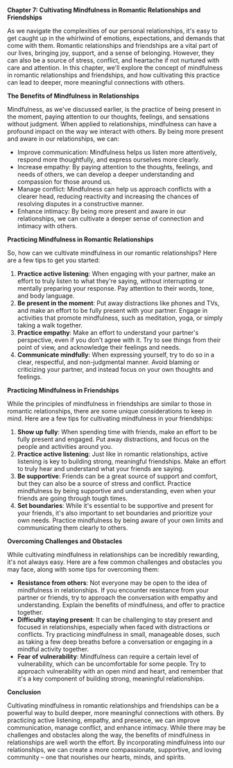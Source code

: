 <p><strong>Chapter 7: Cultivating Mindfulness in Romantic Relationships and Friendships</strong></p>

<p>As we navigate the complexities of our personal relationships, it's easy to get caught up in the whirlwind of emotions, expectations, and demands that come with them. Romantic relationships and friendships are a vital part of our lives, bringing joy, support, and a sense of belonging. However, they can also be a source of stress, conflict, and heartache if not nurtured with care and attention. In this chapter, we'll explore the concept of mindfulness in romantic relationships and friendships, and how cultivating this practice can lead to deeper, more meaningful connections with others.</p>

<p><strong>The Benefits of Mindfulness in Relationships</strong></p>

<p>Mindfulness, as we've discussed earlier, is the practice of being present in the moment, paying attention to our thoughts, feelings, and sensations without judgment. When applied to relationships, mindfulness can have a profound impact on the way we interact with others. By being more present and aware in our relationships, we can:</p>

<ul>
<li>Improve communication: Mindfulness helps us listen more attentively, respond more thoughtfully, and express ourselves more clearly.</li>
<li>Increase empathy: By paying attention to the thoughts, feelings, and needs of others, we can develop a deeper understanding and compassion for those around us.</li>
<li>Manage conflict: Mindfulness can help us approach conflicts with a clearer head, reducing reactivity and increasing the chances of resolving disputes in a constructive manner.</li>
<li>Enhance intimacy: By being more present and aware in our relationships, we can cultivate a deeper sense of connection and intimacy with others.</li>
</ul>

<p><strong>Practicing Mindfulness in Romantic Relationships</strong></p>

<p>So, how can we cultivate mindfulness in our romantic relationships? Here are a few tips to get you started:</p>

<ol>
<li><strong>Practice active listening</strong>: When engaging with your partner, make an effort to truly listen to what they're saying, without interrupting or mentally preparing your response. Pay attention to their words, tone, and body language.</li>
<li><strong>Be present in the moment</strong>: Put away distractions like phones and TVs, and make an effort to be fully present with your partner. Engage in activities that promote mindfulness, such as meditation, yoga, or simply taking a walk together.</li>
<li><strong>Practice empathy</strong>: Make an effort to understand your partner's perspective, even if you don't agree with it. Try to see things from their point of view, and acknowledge their feelings and needs.</li>
<li><strong>Communicate mindfully</strong>: When expressing yourself, try to do so in a clear, respectful, and non-judgmental manner. Avoid blaming or criticizing your partner, and instead focus on your own thoughts and feelings.</li>
</ol>

<p><strong>Practicing Mindfulness in Friendships</strong></p>

<p>While the principles of mindfulness in friendships are similar to those in romantic relationships, there are some unique considerations to keep in mind. Here are a few tips for cultivating mindfulness in your friendships:</p>

<ol>
<li><strong>Show up fully</strong>: When spending time with friends, make an effort to be fully present and engaged. Put away distractions, and focus on the people and activities around you.</li>
<li><strong>Practice active listening</strong>: Just like in romantic relationships, active listening is key to building strong, meaningful friendships. Make an effort to truly hear and understand what your friends are saying.</li>
<li><strong>Be supportive</strong>: Friends can be a great source of support and comfort, but they can also be a source of stress and conflict. Practice mindfulness by being supportive and understanding, even when your friends are going through tough times.</li>
<li><strong>Set boundaries</strong>: While it's essential to be supportive and present for your friends, it's also important to set boundaries and prioritize your own needs. Practice mindfulness by being aware of your own limits and communicating them clearly to others.</li>
</ol>

<p><strong>Overcoming Challenges and Obstacles</strong></p>

<p>While cultivating mindfulness in relationships can be incredibly rewarding, it's not always easy. Here are a few common challenges and obstacles you may face, along with some tips for overcoming them:</p>

<ul>
<li><strong>Resistance from others</strong>: Not everyone may be open to the idea of mindfulness in relationships. If you encounter resistance from your partner or friends, try to approach the conversation with empathy and understanding. Explain the benefits of mindfulness, and offer to practice together.</li>
<li><strong>Difficulty staying present</strong>: It can be challenging to stay present and focused in relationships, especially when faced with distractions or conflicts. Try practicing mindfulness in small, manageable doses, such as taking a few deep breaths before a conversation or engaging in a mindful activity together.</li>
<li><strong>Fear of vulnerability</strong>: Mindfulness can require a certain level of vulnerability, which can be uncomfortable for some people. Try to approach vulnerability with an open mind and heart, and remember that it's a key component of building strong, meaningful relationships.</li>
</ul>

<p><strong>Conclusion</strong></p>

<p>Cultivating mindfulness in romantic relationships and friendships can be a powerful way to build deeper, more meaningful connections with others. By practicing active listening, empathy, and presence, we can improve communication, manage conflict, and enhance intimacy. While there may be challenges and obstacles along the way, the benefits of mindfulness in relationships are well worth the effort. By incorporating mindfulness into our relationships, we can create a more compassionate, supportive, and loving community – one that nourishes our hearts, minds, and spirits.</p>
